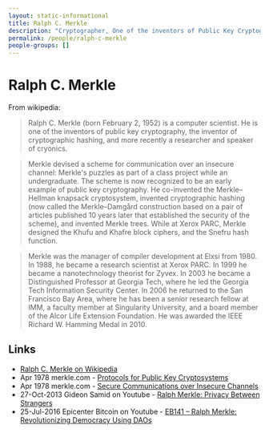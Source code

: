 ```yaml
---
layout: static-informational
title: Ralph C. Merkle
description: "Cryptographer, One of the inventors of Public Key Cryptography, Inventor of the cryptographic hash"
permalink: /people/ralph-c-merkle
people-groups: []
---
```


# Ralph C. Merkle

From wikipedia:

> Ralph C. Merkle (born February 2, 1952) is a computer scientist. He is one of the inventors of public key cryptography, the inventor of cryptographic hashing, and more recently a researcher and speaker of cryonics.

> Merkle devised a scheme for communication over an insecure channel: Merkle's puzzles as part of a class project while an undergraduate. The scheme is now recognized to be an early example of public key cryptography. He co-invented the Merkle–Hellman knapsack cryptosystem, invented cryptographic hashing (now called the Merkle–Damgård construction based on a pair of articles published 10 years later that established the security of the scheme), and invented Merkle trees. While at Xerox PARC, Merkle designed the Khufu and Khafre block ciphers, and the Snefru hash function.

> Merkle was the manager of compiler development at Elxsi from 1980. In 1988, he became a research scientist at Xerox PARC. In 1999 he became a nanotechnology theorist for Zyvex. In 2003 he became a Distinguished Professor at Georgia Tech, where he led the Georgia Tech Information Security Center. In 2006 he returned to the San Francisco Bay Area, where he has been a senior research fellow at IMM, a faculty member at Singularity University, and a board member of the Alcor Life Extension Foundation. He was awarded the IEEE Richard W. Hamming Medal in 2010.

## Links

* [Ralph C. Merkle on Wikipedia](https://en.wikipedia.org/wiki/Ralph_Merkle)
* Apr 1978 merkle.com - [Protocols for Public Key Cryptosystems](http://www.merkle.com/papers/Protocols.pdf)
* Apr 1978 merkle.com - [Secure Communications over Insecure Channels](http://www.merkle.com/1974/Puzzles1975.12.07.pdf)
* 27-Oct-2013 Gideon Samid on Youtube - [Ralph Merkle: Privacy Between Strangers](https://www.youtube.com/watch?v=jKpkM7Zeb6U)
* 25-Jul-2016 Epicenter Bitcoin on Youtube - [EB141 – Ralph Merkle: Revolutionizing Democracy Using DAOs](https://www.youtube.com/watch?v=dvzpvXLbpv4)
